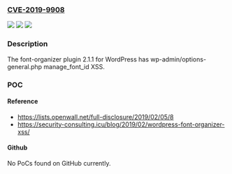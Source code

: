 ### [CVE-2019-9908](https://cve.mitre.org/cgi-bin/cvename.cgi?name=CVE-2019-9908)
![](https://img.shields.io/static/v1?label=Product&message=n%2Fa&color=blue)
![](https://img.shields.io/static/v1?label=Version&message=n%2Fa&color=blue)
![](https://img.shields.io/static/v1?label=Vulnerability&message=n%2Fa&color=brighgreen)

### Description

The font-organizer plugin 2.1.1 for WordPress has wp-admin/options-general.php manage_font_id XSS.

### POC

#### Reference
- https://lists.openwall.net/full-disclosure/2019/02/05/8
- https://security-consulting.icu/blog/2019/02/wordpress-font-organizer-xss/

#### Github
No PoCs found on GitHub currently.

